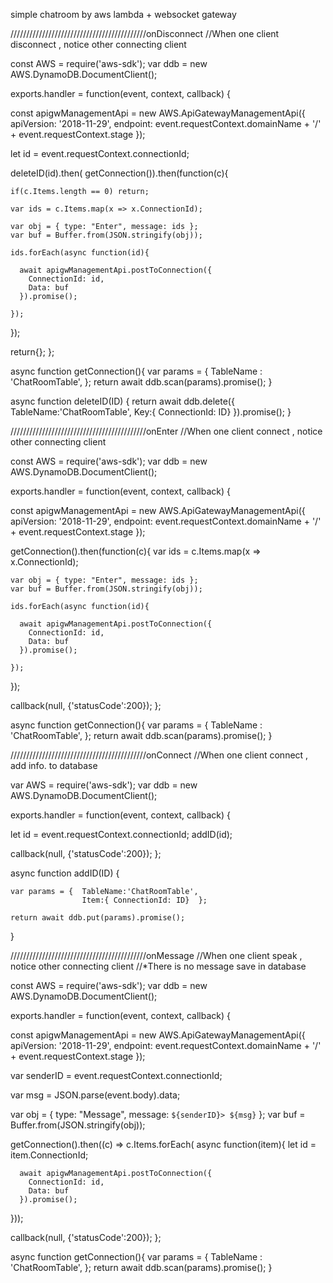 simple chatroom by aws lambda + websocket gateway

///////////////////////////////////////////onDisconnect
//When one client disconnect , notice other connecting client

const AWS = require('aws-sdk');
var ddb = new AWS.DynamoDB.DocumentClient();

exports.handler = function(event, context, callback) {
  
  const apigwManagementApi = new AWS.ApiGatewayManagementApi({
    apiVersion: '2018-11-29',
    endpoint: event.requestContext.domainName + '/' + event.requestContext.stage
  });
  
  let id = event.requestContext.connectionId;
  
  deleteID(id).then(
  getConnection()).then(function(c){ 
    
    if(c.Items.length == 0) return;
    
    var ids = c.Items.map(x => x.ConnectionId);
    
    var obj = { type: "Enter", message: ids };
    var buf = Buffer.from(JSON.stringify(obj));
    
    ids.forEach(async function(id){

      await apigwManagementApi.postToConnection({ 
        ConnectionId: id, 
        Data: buf
      }).promise();
      
    });
  });
  
  return{};
};

async function getConnection(){
  var params = {  TableName : 'ChatRoomTable',  };
  return await ddb.scan(params).promise();
}


async function deleteID(ID) {
    return await ddb.delete({
        TableName:'ChatRoomTable',
        Key:{ ConnectionId: ID}
    }).promise();
}

///////////////////////////////////////////onEnter
//When one client connect , notice other connecting client

const AWS = require('aws-sdk');
var ddb = new AWS.DynamoDB.DocumentClient();

exports.handler = function(event, context, callback) {
  
  const apigwManagementApi = new AWS.ApiGatewayManagementApi({
    apiVersion: '2018-11-29',
    endpoint: event.requestContext.domainName + '/' + event.requestContext.stage
  });
  
  getConnection().then(function(c){ 
    var ids = c.Items.map(x => x.ConnectionId);
    
    var obj = { type: "Enter", message: ids };
    var buf = Buffer.from(JSON.stringify(obj));
    
    ids.forEach(async function(id){

      await apigwManagementApi.postToConnection({ 
        ConnectionId: id, 
        Data: buf
      }).promise();
      
    });
  });
  
  callback(null, {'statusCode':200});
};

async function getConnection(){
  var params = {  TableName : 'ChatRoomTable',  };
  return await ddb.scan(params).promise();
}

///////////////////////////////////////////onConnect
//When one client connect , add info. to database

var AWS = require('aws-sdk');
var ddb = new AWS.DynamoDB.DocumentClient();

exports.handler = function(event, context, callback) {

  let id = event.requestContext.connectionId;
  addID(id);
  
  callback(null, {'statusCode':200});
};


async function addID(ID) {
    
    var params = {  TableName:'ChatRoomTable',
                    Item:{ ConnectionId: ID}  };
                    
    return await ddb.put(params).promise();
}

///////////////////////////////////////////onMessage
//When one client speak , notice other connecting client 
//*There is no message save in database

const AWS = require('aws-sdk');
var ddb = new AWS.DynamoDB.DocumentClient();

exports.handler = function(event, context, callback) {

  const apigwManagementApi = new AWS.ApiGatewayManagementApi({
    apiVersion: '2018-11-29',
    endpoint: event.requestContext.domainName + '/' + event.requestContext.stage
  });
  
  var senderID = event.requestContext.connectionId;
  
  var msg = JSON.parse(event.body).data;
  
  var obj = { type: "Message", message: `${senderID}> ${msg}` };
  var buf = Buffer.from(JSON.stringify(obj));
 
 
 
  getConnection().then((c) => c.Items.forEach(
    async function(item){
      let id = item.ConnectionId;
      
      await apigwManagementApi.postToConnection({ 
        ConnectionId: id, 
        Data: buf
      }).promise();

  }));
  
  callback(null, {'statusCode':200});
};

async function getConnection(){
  var params = {  TableName : 'ChatRoomTable',  };
  return await ddb.scan(params).promise();
}



